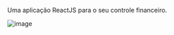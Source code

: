 Uma aplicação ReactJS para o seu controle financeiro.

![image](https://user-images.githubusercontent.com/100394244/218174184-379fd377-509d-466f-9176-8ad68cf84661.png)
